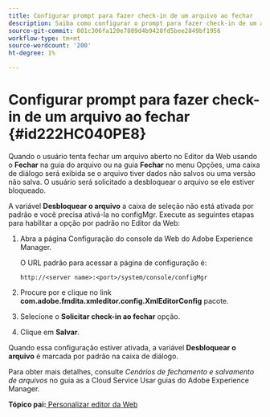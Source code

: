 ```yaml
---
title: Configurar prompt para fazer check-in de um arquivo ao fechar
description: Saiba como configurar o prompt para fazer check-in de um arquivo ao fechar
source-git-commit: 801c306fa120e7889d4b9428fd5bee2849bf1956
workflow-type: tm+mt
source-wordcount: '200'
ht-degree: 1%

---
```



# Configurar prompt para fazer check-in de um arquivo ao fechar {#id222HC040PE8}

Quando o usuário tenta fechar um arquivo aberto no Editor da Web usando o **Fechar** na guia do arquivo ou na guia **Fechar** no menu Opções, uma caixa de diálogo será exibida se o arquivo tiver dados não salvos ou uma versão não salva. O usuário será solicitado a desbloquear o arquivo se ele estiver bloqueado.

A variável **Desbloquear o arquivo** a caixa de seleção não está ativada por padrão e você precisa ativá-la no configMgr. Execute as seguintes etapas para habilitar a opção por padrão no Editor da Web:

1. Abra a página Configuração do console da Web do Adobe Experience Manager.

   O URL padrão para acessar a página de configuração é:

   ```http
   http://<server name>:<port>/system/console/configMgr
   ```

1. Procure por e clique no link **com.adobe.fmdita.xmleditor.config.XmlEditorConfig** pacote.

1. Selecione o **Solicitar check-in ao fechar** opção.

1. Clique em **Salvar**.


Quando essa configuração estiver ativada, a variável **Desbloquear o arquivo** é marcada por padrão na caixa de diálogo.

Para obter mais detalhes, consulte *Cenários de fechamento e salvamento de arquivos* no guia as a Cloud Service Usar guias do Adobe Experience Manager.

**Tópico pai:**[ Personalizar editor da Web](conf-web-editor.md)

